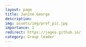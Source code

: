```yaml
---
layout: page
title: Janine George
description:
img: assets/img/prof_pic.jpg
importance: 1
redirect: https://jageo.github.io/
category: Group leader
---
```

